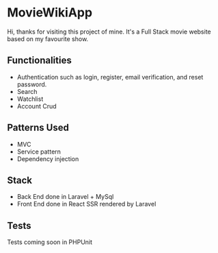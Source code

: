 # MovieWikiApp

Hi, thanks for visiting this project of mine. It's a Full Stack movie website based on my favourite show.

## Functionalities

- Authentication such as login, register, email verification, and reset password.
- Search
- Watchlist
- Account Crud



## Patterns Used

- MVC
- Service pattern
- Dependency injection

## Stack

- Back End done in Laravel + MySql
- Front End done in React SSR rendered by Laravel

## Tests

Tests coming soon in PHPUnit
